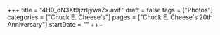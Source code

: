 +++
title = "4H0_dN3Xt9jzrIjywaZx.avif"
draft = false
tags = ["Photos"]
categories = ["Chuck E. Cheese's"]
pages = ["Chuck E. Cheese's 20th Anniversary"]
startDate = ""
+++
